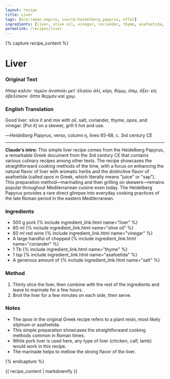 ```yaml
---
layout: recipe
title: Liver
tags: [era:roman_empire, source:heidelberg_papyrus, offal]
ingredients: [liver, olive oil, vinegar, coriander, thyme, asafoetida, salt]
permalink: /recipes/liver
---
```


{% capture recipe_content %}
# Liver

### Original Text
*Hπαρ καλὸν‧ τεμὼν ἀναποίει μετ᾽ ἐλαίου ἁλὶ, κόρι, θύμῳ, ὀπῳ, ὄξει‧ εἰς ὀβελίσκον‧ ὄπτα θερμὸν καὶ χρῳ.*

### English Translation
Good liver: slice it and mix with oil, salt, coriander, thyme, *opos*, and vinegar. [Put it] on a skewer, grill it hot and use.

—*Heidelberg Papyrus*, verso, column η, lines 65-68, c. 3rd century CE

___

**Claude's intro:** This simple liver recipe comes from the Heidelberg Papyrus, a remarkable Greek document from the 3rd century CE that contains various culinary recipes among other texts. The recipe showcases the straightforward cooking methods of the time, with a focus on enhancing the natural flavor of liver with aromatic herbs and the distinctive flavor of asafoetida (called *opos* in Greek, which literally means "juice" or "sap"). This preparation method—marinating and then grilling on skewers—remains popular throughout Mediterranean cuisine even today. The Heidelberg Papyrus provides a rare direct glimpse into everyday cooking practices of the late Roman period in the eastern Mediterranean.

### Ingredients
- 500 g pork {% include ingredient_link.html name="liver" %}
- 60 ml {% include ingredient_link.html name="olive oil" %}
- 60 ml red wine {% include ingredient_link.html name="vinegar" %}
- A large handful of chopped {% include ingredient_link.html name="coriander" %}
- 1 Tb {% include ingredient_link.html name="thyme" %}
- 1 tsp {% include ingredient_link.html name="asafoetida" %}
- A generous amount of {% include ingredient_link.html name="salt" %}

### Method
1. Thinly slice the liver, then combine with the rest of the ingredients and leave to marinate for a few hours.
2. Broil the liver for a few minutes on each side, then serve.

### Notes
- The *opos* in the original Greek recipe refers to a plant resin, most likely silphium or asafoetida.
- This simple preparation showcases the straightforward cooking methods common in Roman times.
- While pork liver is used here, any type of liver (chicken, calf, lamb) would work in this recipe.
- The marinade helps to mellow the strong flavor of the liver.

{% endcapture %}

{{ recipe_content | markdownify }}